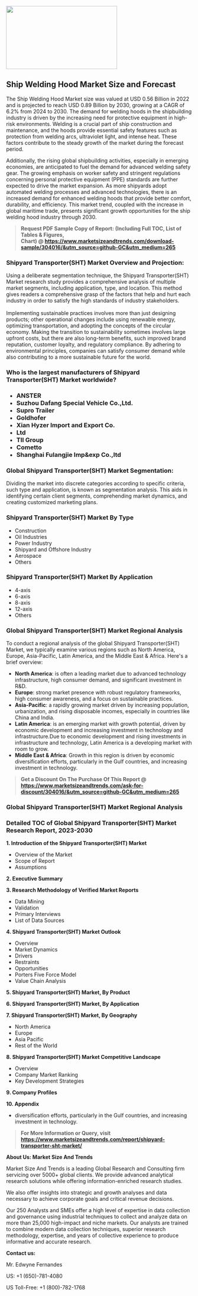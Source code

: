 <p><img class="alignnone size-medium wp-image-20088" src="https://ffe5etoiles.com/wp-content/uploads/2024/12/MST1-300x171.png" alt="" width="300" height="171" /></p><h2>Ship Welding Hood Market Size and Forecast</h2><p>The Ship Welding Hood Market size was valued at USD 0.56 Billion in 2022 and is projected to reach USD 0.89 Billion by 2030, growing at a CAGR of 6.2% from 2024 to 2030. The demand for welding hoods in the shipbuilding industry is driven by the increasing need for protective equipment in high-risk environments. Welding is a crucial part of ship construction and maintenance, and the hoods provide essential safety features such as protection from welding arcs, ultraviolet light, and intense heat. These factors contribute to the steady growth of the market during the forecast period.</p><p>Additionally, the rising global shipbuilding activities, especially in emerging economies, are anticipated to fuel the demand for advanced welding safety gear. The growing emphasis on worker safety and stringent regulations concerning personal protective equipment (PPE) standards are further expected to drive the market expansion. As more shipyards adopt automated welding processes and advanced technologies, there is an increased demand for enhanced welding hoods that provide better comfort, durability, and efficiency. This market trend, coupled with the increase in global maritime trade, presents significant growth opportunities for the ship welding hood industry through 2030.</p></p><blockquote id="" class=""><strong>Request PDF Sample Copy of Report: (Including Full TOC, List of Tables &amp; Figures, Chart)&nbsp;@&nbsp;<strong><a href="https://www.marketsizeandtrends.com/download-sample/304016/&utm_source=github-GC&utm_medium=265" target="_blank">https://www.marketsizeandtrends.com/download-sample/304016/&utm_source=github-GC&utm_medium=265</a></strong></strong></blockquote><h3 id="" class="">Shipyard Transporter(SHT) Market&nbsp;Overview and Projection:</h3><p id="" class="">Using a deliberate segmentation technique, the Shipyard Transporter(SHT) Market research study provides a comprehensive analysis of multiple market segments, including application, type, and location. This method gives readers a comprehensive grasp of the factors that help and hurt each industry in order to satisfy the high standards of industry stakeholders. <br /> <br />Implementing sustainable practices involves more than just designing products; other operational changes include using renewable energy, optimizing transportation, and adopting the concepts of the circular economy. Making the transition to sustainability sometimes involves large upfront costs, but there are also long-term benefits, such improved brand reputation, customer loyalty, and regulatory compliance. By adhering to environmental principles, companies can satisfy consumer demand while also contributing to a more sustainable future for the world.</p><h3 id="" class="">Who is the largest manufacturers of&nbsp;Shipyard Transporter(SHT) Market worldwide?</h3><h3 class=""><p><ul><li>ANSTER </li><li> Suzhou Dafang Special Vehicle Co.,Ltd. </li><li> Supro Trailer </li><li> Goldhofer </li><li> Xian Hyzer Import and Export Co. </li><li> Ltd </li><li> TII Group </li><li> Cometto </li><li> Shanghai Fulangjie Imp&exp Co.,ltd</li></ul></p></h3><h3 id="" class="">Global&nbsp;Shipyard Transporter(SHT) Market Segmentation:</h3><p id="" class="">Dividing the market into discrete categories according to specific criteria, such type and application, is known as segmentation analysis. This aids in identifying certain client segments, comprehending market dynamics, and creating customized marketing plans.</p><h3 id="" class="">Shipyard Transporter(SHT) Market&nbsp;By Type</h3><p><p><ul><li>Construction</li><li> Oil Industries</li><li> Power Industry</li><li> Shipyard and Offshore Industry</li><li> Aerospace</li><li> Others</p></li></ul></p></p><h3 id="" class="">Shipyard Transporter(SHT) Market&nbsp;By Application</h3><p class=""><p><ul><li>4-axis</li><li> 6-axis</li><li> 8-axis</li><li> 12-axis</li><li> Others</li></ul></p></p><h3 id="" class="">Global Shipyard Transporter(SHT) Market Regional Analysis</h3><p id="" class="">To conduct a regional analysis of the global Shipyard Transporter(SHT) Market, we typically examine various regions such as North America, Europe, Asia-Pacific, Latin America, and the Middle East &amp; Africa. Here's a brief overview:</p><ul><li><strong>North America</strong>: is often a leading market due to advanced technology infrastructure, high consumer demand, and significant investment in R&amp;D.</li><li><strong>Europe</strong>: strong market presence with robust regulatory frameworks, high consumer awareness, and a focus on sustainable practices.</li><li><strong>Asia-Pacific</strong>: a rapidly growing market driven by increasing population, urbanization, and rising disposable incomes, especially in countries like China and India.</li><li><strong>Latin America</strong>: is an emerging market with growth potential, driven by economic development and increasing investment in technology and infrastructure.Due to economic development and rising investments in infrastructure and technology, Latin America is a developing market with room to grow.</li><li><strong>Middle East &amp; Africa</strong>: Growth in this region is driven by economic diversification efforts, particularly in the Gulf countries, and increasing investment in technology.</li></ul><blockquote id="" class=""><strong>Get a Discount On The Purchase Of This Report @ <strong><a href="https://www.marketsizeandtrends.com/ask-for-discount/304016/&utm_source=github-GC&utm_medium=265" target="_blank">https://www.marketsizeandtrends.com/ask-for-discount/304016/&utm_source=github-GC&utm_medium=265</a></strong></strong></blockquote><h3 id="" class="">Global Shipyard Transporter(SHT) Market Regional Analysis</h3><h3 id="" class="">Detailed TOC of Global Shipyard Transporter(SHT) Market Research Report, 2023-2030</h3><p id="" class=""><strong>1. Introduction of the Shipyard Transporter(SHT) Market</strong></p><ul><li>Overview of the Market</li><li>Scope of Report</li><li>Assumptions</li></ul><p id="" class=""><strong>2. Executive Summary</strong></p><p id="" class=""><strong>3. Research Methodology of Verified Market Reports</strong></p><ul><li>Data Mining</li><li>Validation</li><li>Primary Interviews</li><li>List of Data Sources</li></ul><p id="" class=""><strong>4. Shipyard Transporter(SHT) Market Outlook</strong></p><ul><li>Overview</li><li>Market Dynamics</li><li>Drivers</li><li>Restraints</li><li>Opportunities</li><li>Porters Five Force Model</li><li>Value Chain Analysis</li></ul><p id="" class=""><strong>5. Shipyard Transporter(SHT) Market, By Product</strong></p><p id="" class=""><strong>6. Shipyard Transporter(SHT) Market, By Application</strong></p><p id="" class=""><strong>7. Shipyard Transporter(SHT) Market, By Geography</strong></p><ul><li>North America</li><li>Europe</li><li>Asia Pacific</li><li>Rest of the World</li></ul><p id="" class=""><strong>8. Shipyard Transporter(SHT) Market Competitive Landscape</strong></p><ul><li>Overview</li><li>Company Market Ranking</li><li>Key Development Strategies</li></ul><p id="" class=""><strong>9. Company Profiles</strong></p><p id="" class=""><strong>10. Appendix</strong></p><ul><li>diversification efforts, particularly in the Gulf countries, and increasing investment in technology.</li></ul><blockquote id="" class=""><strong>For More Information or Query, visit <strong><strong><a href="https://www.marketsizeandtrends.com/report/shipyard-transporter-sht-market/" target="_blank">https://www.marketsizeandtrends.com/report/shipyard-transporter-sht-market/</a></strong></strong></strong></blockquote><p id="" class=""><strong>About Us: Market Size And Trends</strong></p><p id="" class="">Market Size And Trends is a leading Global Research and Consulting firm servicing over 5000+ global clients. We provide advanced analytical research solutions while offering information-enriched research studies.</p><p id="" class="">We also offer insights into strategic and growth analyses and data necessary to achieve corporate goals and critical revenue decisions.</p><p id="" class="">Our 250 Analysts and SMEs offer a high level of expertise in data collection and governance using industrial techniques to collect and analyze data on more than 25,000 high-impact and niche markets. Our analysts are trained to combine modern data collection techniques, superior research methodology, expertise, and years of collective experience to produce informative and accurate research.</p><p id="" class=""><strong>Contact us:</strong></p><p id="" class="">Mr. Edwyne Fernandes</p><p id="" class="">US: +1 (650)-781-4080</p><p id="" class="">US Toll-Free: +1 (800)-782-1768</p>
